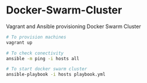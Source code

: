 # Docker-Swarm-Cluster
Vagrant and Ansible provisioning Docker Swarm Cluster

```bash
# To provision machines
vagrant up

# To check conectivity
ansible -m ping -i hosts all

# To start docker swarm cluster
ansible-playbook -i hosts playbook.yml
```